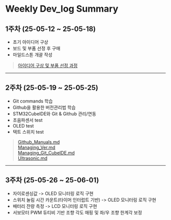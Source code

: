 # Weekly Dev_log Summary 

## 1주차 (25-05-12 ~ 25-05-18) 
- 초기 아이디어 구상
- 보드 및 부품 선정 후 구매
- 마일드스톤 개괄 작성

> [아이디어 구상 및 부품 선정 과정](./Initial_Planning.md)

---

## 2주차 (25-05-19 ~ 25-05-25)
- Git commands 학습
- Github을 활용한 버전관리법 학습
- STM32CubeIDE와 Git & Github 관리/연동
- 초음파센서 test
- OLED test
- 택트 스위치 test

> [Github_Manuals.md](./Github_Manuals.md)<br>
> [Managing_Ver.md](./Managing_Ver.md)<br>
> [Managing_Git_CubeIDE.md](./Managing_Git_CubeIDE.md)<br>
> [Ultrasonic.md](./Ultrasonic.md)<br>

---

## 3주차 (25-05-26 ~ 25-06-01)
- 자이로센싱값 -> OLED 모니터링 로직 구현
- 스위치 눌림 시간 카운트(타이머 인터럽트 기반) -> OLED 모니터링 로직 구현
- 배터리 잔량 측정 -> LCD 모니터링 로직 구현
- 서보모터 PWM 듀티비 기반 조향 각도 매핑 및 좌/우 조향 한계각 보정
